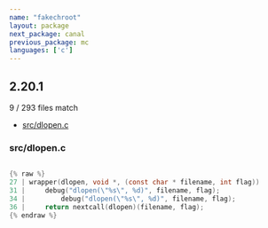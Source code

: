 ```yaml
---
name: "fakechroot"
layout: package
next_package: canal
previous_package: mc
languages: ['c']
---
```

## 2.20.1
9 / 293 files match

 - [src/dlopen.c](#srcdlopenc)

### src/dlopen.c

```c

{% raw %}
27 | wrapper(dlopen, void *, (const char * filename, int flag))
31 |     debug("dlopen(\"%s\", %d)", filename, flag);
34 |         debug("dlopen(\"%s\", %d)", filename, flag);
36 |     return nextcall(dlopen)(filename, flag);
{% endraw %}

```